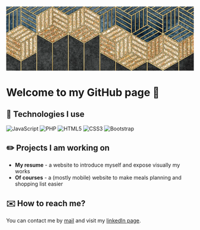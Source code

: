 ![Cover](fond-banner-small.png)

<h1>Welcome to my GitHub page 👋</h1> 

<h2>📎 Technologies I use</h2>
<p>
  <img alt="JavaScript" src="https://img.shields.io/badge/JavaScript-323330?style=for-the-badge&logo=javascript&logoColor=F7DF1E" />
  <!-- A METTRE QUAND OK SUR REACT <img alt="React" src="https://img.shields.io/badge/-React-45b8d8?style=for-the-badge&logo=react&logoColor=white" /> -->
  <img alt="PHP" src="https://img.shields.io/badge/PHP-777BB4?style=for-the-badge&logo=php&logoColor=white" />
  <img alt="HTML5" src="https://img.shields.io/badge/-HTML5-E34F26?style=for-the-badge&logo=html5&logoColor=white" />
  <img alt="CSS3" src="https://img.shields.io/badge/CSS3-1572B6?style=for-the-badge&logo=html5&logoColor=white" />
  <img alt="Bootstrap" src="https://img.shields.io/badge/Bootstrap-7952B3?style=for-the-badge&logo=php&logoColor=white" />
  <!-- A METTRE SI OK SUR SQLite <img alt="SQL" src="https://img.shields.io/badge/SQLite-003B57?style=for-the-badge&logo=php&logoColor=white" /> -->
</p>

<!-- Autres logos:
Git: #F05032
GitHub: #181717
GitLab: #FC6D26
Obsidian: #7C3AED
Wordpress: #21759B
Symphony: #000000
Node.js: #339933
Vue.js: #4FC08D
Quest: #FB4F14
Svelte: #FF3E00
-->

<h2>✏️ Projects I am working on</h2>
<ul>
  <li><strong>My resume</strong> - a website to introduce myself and expose visually my works</li>
  <li><strong>Of courses</strong> - a (mostly mobile) website to make meals planning and shopping list easier</li>
</ul>

<h2>✉️ How to reach me?</h2>
<p>You can contact me by <a href="mailto:marine.montaru@gmail.com">mail</a> and visit my <a href="https://www.linkedin.com/in/marine-montaru/">linkedIn page</a>.</p>
